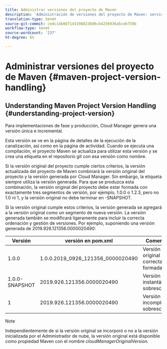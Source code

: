 ```yaml
---
title: Administrar versiones del proyecto de Maven
description: 'Administración de versiones del proyecto de Maven: servicios de nube'
translation-type: tm+mt
source-git-commit: cedc14b0d71431988238d6cb4256936a5ceb759b
workflow-type: tm+mt
source-wordcount: '237'
ht-degree: 6%

---
```



# Administrar versiones del proyecto de Maven {#maven-project-version-handling}


## Understanding Maven Project Version Handling {#understanding-project-version}

Para implementaciones de fase y producción, Cloud Manager genera una versión única e incremental.

Esta versión se ve en la página de detalles de la ejecución de la canalización, así como en la página de actividad. Cuando se ejecuta una compilación, el proyecto Maven se actualiza para utilizar esta versión y se crea una etiqueta en el repositorio git con esa versión como nombre.

Si la versión original del proyecto cumple ciertos criterios, la versión actualizada del proyecto de Maven combinará la versión original del proyecto y la versión generada por Cloud Manager. Sin embargo, la etiqueta siempre utiliza la versión generada. Para que se produzca esta combinación, la versión original del proyecto debe estar formada con exactamente tres segmentos de versión, por ejemplo, 1.0.0 o 1.2.3, pero no 1.0 ni 1, y la versión original no debe terminar en -SNAPSHOT.

Si la versión original cumple estos criterios, la versión generada se agregará a la versión original como un segmento de nueva versión. La versión generada también se modificará ligeramente para incluir la correcta ordenación y gestión de versiones. Por ejemplo, suponiendo una versión generada de 2019.926.121356.0000020490:

| **Versión** | **versión en pom.xml** | **Comentario** |
|---|---|---|
| 1.0.0 | 1.0.0.2019_0926_121356_0000020490 | Versión original correctamente formada |
| 1.0.0-SNAPSHOT | 2019.926.121356.0000020490 | Versión de instantánea, sobrescrita |
| 1 | 2019.926.121356.0000020490 | Versión incompleta, sobrescrita |

>[!NOTE]
>
>Independientemente de si la versión original se incorporó o no a la versión inicializada por el Administrador de nube, la versión original está disponible como propiedad Maven con el nombre *cloudManagerOriginalVersion.*
